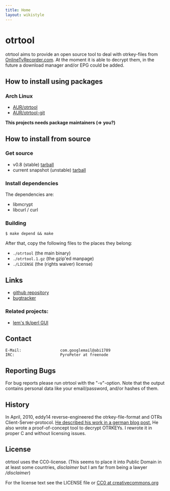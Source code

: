 ```yaml
---
title: Home
layout: wikistyle
---
```


otrtool
=======
otrtool aims to provide an open source tool to deal with otrkey-files from [OnlineTvRecorder.com](http://onlinetvrecoder.com/). At the moment it is able to decrypt them, in the future a download manager and/or EPG could be added.

How to install using packages
-----------------------------

### Arch Linux
* [AUR/otrtool](http://aur.archlinux.org/packages.php?ID=41577)
* [AUR/otrtool-git](http://aur.archlinux.org/packages.php?ID=40775)

**This projects needs package maintainers (=> you?)**

How to install from source
--------------------------

### Get source

* v0.8 (stable) [tarball](http://github.com/pyropeter/otrtool/tarball/v0.8)
* current snapshot (unstable) [tarball](http://github.com/pyropeter/otrtool/tarball/master)

### Install dependencies

The dependencies are:
* libmcrypt
* libcurl / curl

### Building

    $ make depend && make

After that, copy the following files to the places they belong:

* `./otrtool` (the main binary)
* `./otrtool.1.gz` (the gzip'ed manpage)
* `./LICENSE` (the (rights waiver) license)

Links
-----

* [github repository](http://github.com/pyropeter/otrtool)
* [bugtracker](http://github.com/pyropeter/otrtool/issues)

### Related projects:

* [lem's tk/perl GUI](http://github.com/Lem/otrtool-gui)

Contact
-------

    E-Mail:                 com.googlemail@abi1789
    IRC:                    PyroPeter at freenode

Reporting Bugs
--------------

For bug reports please run otrtool with the "-v"-option. Note that the output contains personal data like your email/password, and/or hashes of them.

History
-------

In April, 2010, eddy14 reverse-engineered the otrkey-file-format and OTRs Client-Server-protocol. [He described his work in a german blog post.](http://41yd.de/blog/2010/04/18/otrkey-breaker/) He also wrote a proof-of-concept tool to decrypt OTRKEYs. I rewrote it in proper C and without licensing issues.

License
-------

otrtool uses the CC0-license.
(This seems to place it into Public Domain in at least some countries, _disclaimer_ but I am far from being a lawyer _/disclaimer_)

For the license text see the LICENSE file or [CC0 at creativecommons.org](http://creativecommons.org/publicdomain/zero/1.0/legalcode)

